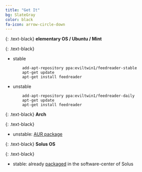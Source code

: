 ```yaml
---
title: "Get It"
bg: SlateGray
color: black
fa-icon: arrow-circle-down
---
```

{: .text-black}
**elementary OS / Ubuntu / Mint**

{: .text-black}
*   stable

            add-apt-repository ppa:eviltwin1/feedreader-stable
            apt-get update
            apt-get install feedreader

*   unstable

            add-apt-repository ppa:eviltwin1/feedreader-daily
            apt-get update
            apt-get install feedreader


{: .text-black}
**Arch**

{: .text-black}
*   unstable: [AUR package](https://aur.archlinux.org/packages/feedreader-bzr/)

{: .text-black}
**Solus OS**

{: .text-black}
*   stable: already [packaged](https://git.solus-project.com/packages/feedreader/) in the software-center of Solus

